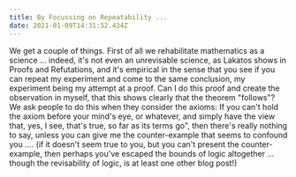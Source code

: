 ```yaml
---
title: By Focussing on Repeatability ...
date: 2021-01-09T14:31:52.434Z
---
```

We get a couple of things.  First of all we rehabilitate mathematics as a science ... indeed, it's not even an unrevisable science, as Lakatos shows in Proofs and Refutations, and it's empirical in the sense that you see if you can repeat my experiment and come to the same conclusion, my experiment being my attempt at a proof.  Can I do this proof and create the observation in myself, that this shows clearly that the theorem "follows"?  We ask people to do this when they consider the axioms: If you can't hold the axiom before your mind's eye, or whatever, and simply have the view that, yes, I see, that's true, so far as its terms go", then there's really nothing to say, unless you can give me the counter-example that seems to confound you .... (if it doesn't seem true to you, but you can't present the counter-example, then perhaps you've escaped the bounds of logic altogether ... though the revisability of logic, is at least one other blog post!)